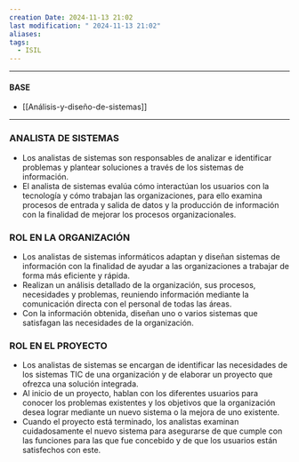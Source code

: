 ```yaml
---
creation Date: 2024-11-13 21:02
last modification: " 2024-11-13 21:02"
aliases: 
tags:
  - ISIL
---
```

___
#### BASE
- [[Análisis-y-diseño-de-sistemas]]
___

### ANALISTA DE SISTEMAS
- Los analistas de sistemas son responsables de analizar e identificar problemas y plantear soluciones a través de los sistemas de información.
- El analista de sistemas evalúa cómo interactúan los usuarios con la tecnología y cómo trabajan las organizaciones, para ello examina procesos de entrada y salida de datos y la producción de información con la finalidad de mejorar los procesos organizacionales.

### ROL EN LA ORGANIZACIÓN
- Los analistas de sistemas informáticos adaptan y diseñan sistemas de información con la finalidad de ayudar a las organizaciones a trabajar de forma más eficiente y rápida.
- Realizan un análisis detallado de la organización, sus procesos, necesidades y problemas, reuniendo información mediante la comunicación directa con el personal de todas las áreas.
- Con la información obtenida, diseñan uno o varios sistemas que satisfagan las necesidades de la  organización.

### ROL EN EL PROYECTO

- Los analistas de sistemas se encargan de identificar las necesidades de los sistemas TIC de una organización y de elaborar un proyecto que ofrezca una solución integrada.
- Al inicio de un proyecto, hablan con los diferentes usuarios para conocer los problemas existentes y los objetivos que la organización desea lograr mediante un nuevo sistema o la mejora de uno existente.
- Cuando el proyecto está terminado, los analistas examinan cuidadosamente el nuevo sistema para asegurarse de que cumple con las funciones para las que fue concebido y de que los usuarios están satisfechos con este.
